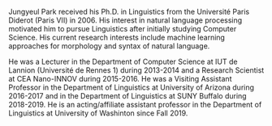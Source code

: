 Jungyeul Park received his Ph.D. in Linguistics from the Université Paris Diderot (Paris VII) in 2006. His interest in natural language processing motivated him to pursue Linguistics after initially studying Computer Science. His current research interests include machine learning approaches for morphology and syntax of natural language.


He was a Lecturer in the Department of Computer Science at IUT de Lannion (Université de Rennes 1) during 2013-2014 and a Research Scientist at CEA Nano-INNOV during 2015-2016. He was a Visiting Assistant Professor in the Department of Linguistics at University of Arizona during 2016-2017 and in the Department of Linguistics at SUNY Buffalo during 2018-2019. He is an acting/affiliate assistant professor in the Department of Linguistics at University of Washinton since Fall 2019.
